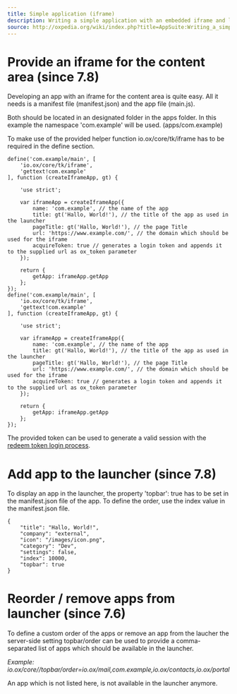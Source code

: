 ```yaml
---
title: Simple application (iframe)
description: Writing a simple application with an embedded iframe and launcher link
source: http://oxpedia.org/wiki/index.php?title=AppSuite:Writing_a_simple_application_with_embedded_iframe
---
```


# Provide an iframe for the content area (since 7.8)


Developing an app with an iframe for the content area is quite easy.
All it needs is a manifest file (manifest.json) and the app file (main.js).

Both should be located in an designated folder in the apps folder.
In this example the namespace 'com.example' will be used. (apps/com.example)

To make use of the provided helper function io.ox/core/tk/iframe has to be required in the define section.

```
define('com.example/main', [
    'io.ox/core/tk/iframe',
    'gettext!com.example'
], function (createIframeApp, gt) {

    'use strict';

    var iframeApp = createIframeApp({
        name: 'com.example', // the name of the app
        title: gt('Hallo, World!'), // the title of the app as used in the launcher
        pageTitle: gt('Hallo, World!'), // the page Title
        url: 'https://www.example.com/', // the domain which should be used for the iframe
        acquireToken: true // generates a login token and appends it to the supplied url as ox_token parameter
    });

    return {
        getApp: iframeApp.getApp
    };
});
define('com.example/main', [
    'io.ox/core/tk/iframe',
    'gettext!com.example'
], function (createIframeApp, gt) {

    'use strict';

    var iframeApp = createIframeApp({
        name: 'com.example', // the name of the app
        title: gt('Hallo, World!'), // the title of the app as used in the launcher
        pageTitle: gt('Hallo, World!'), // the page Title
        url: 'https://www.example.com/', // the domain which should be used for the iframe
        acquireToken: true // generates a login token and appends it to the supplied url as ox_token parameter
    });

    return {
        getApp: iframeApp.getApp
    };
});
```

The provided token can be used to generate a valid session with the [redeem token login process](http://oxpedia.org/wiki/index.php?title=HTTP_API#Redeem_Token_.28since_7.4.0.29).

# Add app to the launcher (since 7.8)

To display an app in the launcher, the property 'topbar': true has to be set in the manifest.json file of the app.
To define the order, use the index value in the manifest.json file.


```
{
    "title": "Hallo, World!",
    "company": "external",
    "icon": "/images/icon.png",
    "category": "Dev",
    "settings": false,
    "index": 10000,
    "topbar": true
}
```

# Reorder / remove apps from launcher (since 7.6)

To define a custom order of the apps or remove an app from the laucher the server-side setting topbar/order can be used to provide a comma-separated list of apps which should be available in the launcher.

_Example: io.ox/core//topbar/order=io.ox/mail,com.example,io.ox/contacts,io.ox/portal_

An app which is not listed here, is not available in the launcher anymore.
